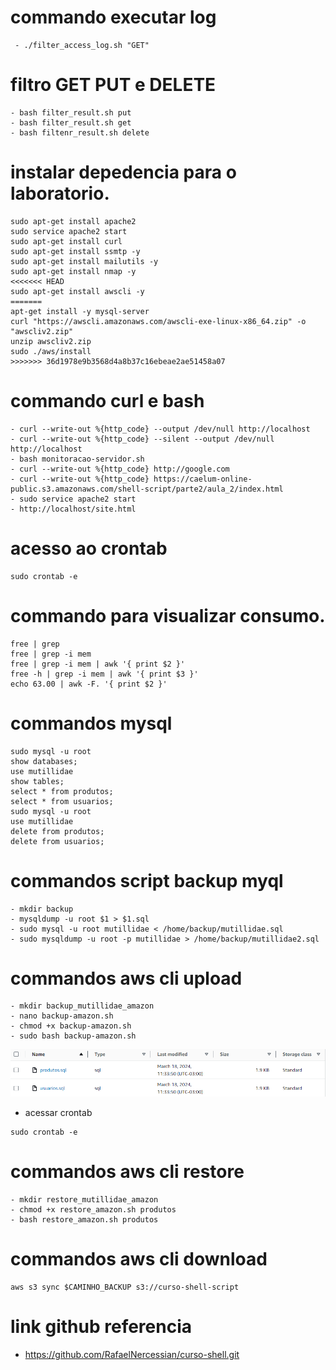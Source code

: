 # commando executar log
```
 - ./filter_access_log.sh "GET"
```
 # filtro GET PUT e DELETE
 ```
 - bash filter_result.sh put
 - bash filter_result.sh get
 - bash filtenr_result.sh delete
 ```
 # instalar depedencia para o laboratorio. 
 ```
sudo apt-get install apache2
sudo service apache2 start
sudo apt-get install curl
sudo apt-get install ssmtp -y
sudo apt-get install mailutils -y
sudo apt-get install nmap -y
<<<<<<< HEAD
sudo apt-get install awscli -y
=======
apt-get install -y mysql-server
curl "https://awscli.amazonaws.com/awscli-exe-linux-x86_64.zip" -o "awscliv2.zip"
unzip awscliv2.zip
sudo ./aws/install
>>>>>>> 36d1978e9b3568d4a8b37c16ebeae2ae51458a07
```
 # commando curl e bash
 ```
 - curl --write-out %{http_code} --output /dev/null http://localhost
 - curl --write-out %{http_code} --silent --output /dev/null http://localhost
 - bash monitoracao-servidor.sh
 - curl --write-out %{http_code} http://google.com
 - curl --write-out %{http_code} https://caelum-online-public.s3.amazonaws.com/shell-script/parte2/aula_2/index.html
 - sudo service apache2 start
 - http://localhost/site.html
```
 # acesso ao crontab 
 ```
 sudo crontab -e
 ```

 # commando para visualizar consumo.

```
free | grep
free | grep -i mem
free | grep -i mem | awk '{ print $2 }'
free -h | grep -i mem | awk '{ print $3 }'
echo 63.00 | awk -F. '{ print $2 }'
```

# commandos mysql
```
sudo mysql -u root
show databases;
use mutillidae
show tables;
select * from produtos;
select * from usuarios;
sudo mysql -u root
use mutillidae
delete from produtos;
delete from usuarios;

```

# commandos script backup myql
```
- mkdir backup
- mysqldump -u root $1 > $1.sql
- sudo mysql -u root mutillidae < /home/backup/mutillidae.sql
- sudo mysqldump -u root -p mutillidae > /home/backup/mutillidae2.sql
```

# commandos aws cli upload

```
- mkdir backup_mutillidae_amazon
- nano backup-amazon.sh
- chmod +x backup-amazon.sh
- sudo bash backup-amazon.sh
```
<img src="aws backup s3.png" alt="Alt Text" width="1000">

 - acessar crontab
 ```
 sudo crontab -e
 ```

 # commandos aws cli restore

 ```
 - mkdir restore_mutillidae_amazon
 - chmod +x restore_amazon.sh produtos
 - bash restore_amazon.sh produtos
 ```

 # commandos aws cli download
 ```
 aws s3 sync $CAMINHO_BACKUP s3://curso-shell-script
 
 ```

# link github referencia

- https://github.com/RafaelNercessian/curso-shell.git
